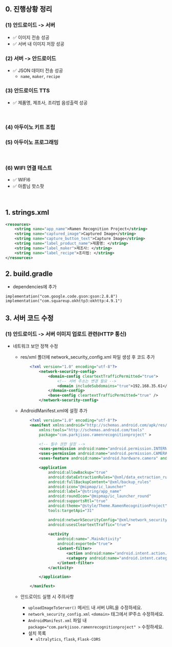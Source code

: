 ## 0. 진행상황 정리

### (1) 안드로이드 -> 서버
  - ✅ 이미지 전송 성공
  - ✅ 서버 내 이미지 저장 성공
### (2) 서버 -> 안드로이드
  - ✅ JSON 데이터 전송 성공
      - `name`, `maker`, `recipe`
### (3) 안드로이드 TTS
  - ✅ 제품명, 제조사, 조리법 음성출력 성공

<br>

### (4) 아두이노 키트 조립

### (5) 아두이노 프로그래밍

<br>

### (6) WIFI 연결 테스트
  - ✅ WIFI6
  - ✅ 아름님 핫스팟



<br>

## 1. strings.xml
```xml
<resources>
    <string name="app_name">Ramen Recognition Project</string>
    <string name="captured_image">Captured Image</string>
    <string name="capture_button_text">Capture Image</string>
    <string name="label_product_name">제품명: </string>
    <string name="label_maker">제조사: </string>
    <string name="label_recipe">조리법: </string>
</resources>
```

## 2. build.gradle
- dependencies에 추가
  
```
implementation("com.google.code.gson:gson:2.8.8")
implementation("com.squareup.okhttp3:okhttp:4.9.1")
```

## 3. 서버 코드 수정

### (1) 안드로이드 -> 서버 이미지 업로드 관련(HTTP 통신)
- 네트워크 보안 정책 수정
  - res/xml 폴더에 network_security_config.xml 파일 생성 후 코드 추가
      ```xml
          <?xml version="1.0" encoding="utf-8"?>
              <network-security-config>
                  <domain-config cleartextTrafficPermitted="true">
                      <!-- 서버 주소는 변경 필요 -->
                      <domain includeSubdomains="true">192.168.35.61</domain>
                  </domain-config>
                  <base-config cleartextTrafficPermitted="true" />
              </network-security-config>
      ```
            
  - AndroidManifest.xml에 설정 추가   
    ```xml
        <?xml version="1.0" encoding="utf-8"?>
        <manifest xmlns:android="http://schemas.android.com/apk/res/android"
            xmlns:tools="http://schemas.android.com/tools"
            package="com.parkjisoo.ramenrecognitionproject" >

            <!-- 필수 권한 설정 -->
            <uses-permission android:name="android.permission.INTERNET" />
            <uses-permission android:name="android.permission.CAMERA" />
            <uses-feature android:name="android.hardware.camera" android:required="true" />

            <application
                android:allowBackup="true"
                android:dataExtractionRules="@xml/data_extraction_rules"
                android:fullBackupContent="@xml/backup_rules"
                android:icon="@mipmap/ic_launcher"
                android:label="@string/app_name"
                android:roundIcon="@mipmap/ic_launcher_round"
                android:supportsRtl="true"
                android:theme="@style/Theme.RamenRecognitionProject"
                tools:targetApi="31"

                android:networkSecurityConfig="@xml/network_security_config"
                android:usesCleartextTraffic="true">
        
                <activity
                    android:name=".MainActivity"
                    android:exported="true">
                    <intent-filter>
                        <action android:name="android.intent.action.MAIN" />
                        <category android:name="android.intent.category.LAUNCHER" />
                    </intent-filter>
                </activity>

            </application>

        </manifest>

    ```

  - 안드로이드 실행 시 주의사항
    - `uploadImageToServer()` 메서드 내 서버 URL을 수정하세요.
    - `network_security_config.xml` `<domain>` 태그에서 IP주소 수정하세요.
    - `AndroidManifest.xml` 파일 내 `package="com.parkjisoo.ramenrecognitionproject" >` 수정하세요.
    - 설치 목록
      - `ultralytics`, `flask`, `Flask-CORS`

